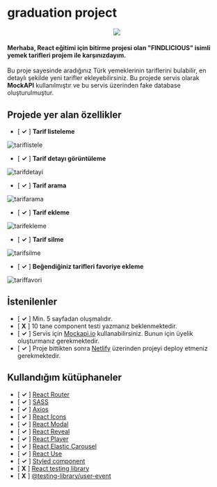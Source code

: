 # graduation project


<p align="center">
<img src="https://user-images.githubusercontent.com/45832621/102695822-d4c2ba80-423a-11eb-8ad9-4d575224c957.png">
</p>

#### Merhaba, React eğitimi için bitirme projesi olan "FINDLICIOUS" isimli yemek tarifleri projem ile karşınızdayım.

Bu proje sayesinde aradığınız Türk yemeklerinin tariflerini bulabilir, en detaylı şekilde yeni tarifler ekleyebilirsiniz. Bu projede servis olarak **MockAPI** kullanılmıştır ve bu servis üzerinden fake database oluşturulmuştur.

## Projede yer alan özellikler

- [ **✓** ] **Tarif listeleme**

![tariflistele](https://user-images.githubusercontent.com/45832621/102696698-23735300-4241-11eb-97a0-2850f2833b09.gif)

- [ **✓** ] **Tarif detayı görüntüleme**

![tarifdetayi](https://user-images.githubusercontent.com/45832621/102696756-a98f9980-4241-11eb-918f-7ec12b772807.gif)

- [ **✓** ] **Tarif arama**

![tarifarama](https://user-images.githubusercontent.com/45832621/102696804-20c52d80-4242-11eb-8715-655d34c27db4.gif)

- [ **✓** ] **Tarif ekleme**

![tarifekleme](https://user-images.githubusercontent.com/45832621/102696955-3dae3080-4243-11eb-9ffc-e8cba1b6c25a.gif)

- [ **✓** ] **Tarif silme**

![tarifsilme](https://user-images.githubusercontent.com/45832621/102697056-c62cd100-4243-11eb-86b9-1b445b1c4c63.gif)

- [ **✓** ] **Beğendiğiniz tarifleri favoriye ekleme**

![tariffavori](https://user-images.githubusercontent.com/45832621/102697090-08eea900-4244-11eb-9729-1a2f013edf22.gif)

## İstenilenler

- [ **✓** ] Min. 5 sayfadan oluşmalıdır.
- [ **X** ] 10 tane component testi yazmanız beklenmektedir.
- [ **✓** ] Servis için [Mockapi.io](https://www.mockapi.io/) kullanabilirsiniz. Bunun için üyelik oluşturmanız gerekmektedir.
- [ **✓** ] Proje bittikten sonra [Netlify](https://www.netlify.com/) üzerinden projeyi deploy etmeniz gerekmektedir.

## Kullandığım kütüphaneler

- [ **✓** ] [React Router](https://www.npmjs.com/package/react-router)
- [ **✓** ] [SASS](https://www.npmjs.com/package/sass)
- [ **✓** ] [Axios](https://www.npmjs.com/package/axios)
- [ **✓** ] [React Icons](https://www.npmjs.com/package/react-icons)
- [ **✓** ] [React Modal](https://www.npmjs.com/package/react-modal)
- [ **✓** ] [React Reveal](https://www.npmjs.com/package/react-reveal)
- [ **✓** ] [React Player](https://www.npmjs.com/package/react-player)
- [ **✓** ] [React Elastic Carousel](https://www.npmjs.com/package/react-elastic-carousel)
- [ **✓** ] [React Use](https://www.npmjs.com/package/react-use)
- [ **✓** ] [Styled component](https://www.npmjs.com/package/styled-components)
- [ **X** ] [React testing library](https://www.npmjs.com/package/@testing-library/react)
- [ **X** ] [@testing-library/user-event](https://www.npmjs.com/package/@testing-library/user-event)

